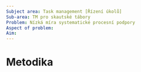 ```yaml
---
Subject area: Task management [Řízení úkolů]
Sub-area: TM pro skautské tábory
Problem: Nízká míra systematické procesní podpory
Aspect of problem: 
Aim:
---
```


# Metodika